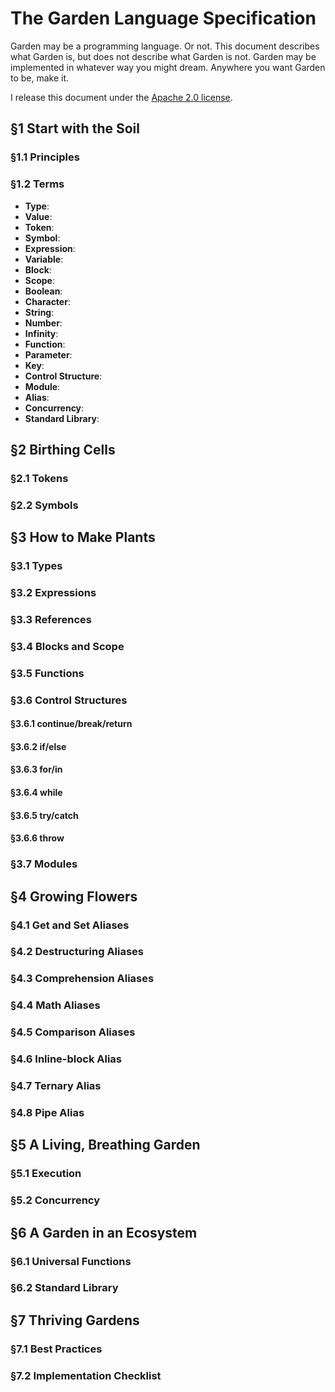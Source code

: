 The Garden Language Specification
=================================

Garden may be a programming language. Or not. This document describes what Garden is, but does not describe what Garden is not. Garden may be implemented in whatever way you might dream. Anywhere you want Garden to be, make it.

I release this document under the [Apache 2.0 license](http://www.apache.org/licenses/LICENSE-2.0).

§1 Start with the Soil
----------------------

### §1.1 Principles

### §1.2 Terms

- **Type**:
- **Value**:
- **Token**:
- **Symbol**:
- **Expression**:
- **Variable**:
- **Block**:
- **Scope**:
- **Boolean**:
- **Character**:
- **String**:
- **Number**:
- **Infinity**:
- **Function**:
- **Parameter**:
- **Key**:
- **Control Structure**:
- **Module**:
- **Alias**:
- **Concurrency**:
- **Standard Library**:

§2 Birthing Cells
-----------------

### §2.1 Tokens

### §2.2 Symbols

§3 How to Make Plants
---------------------

### §3.1 Types

### §3.2 Expressions

### §3.3 References

### §3.4 Blocks and Scope

### §3.5 Functions

### §3.6 Control Structures

#### §3.6.1 continue/break/return

#### §3.6.2 if/else

#### §3.6.3 for/in

#### §3.6.4 while

#### §3.6.5 try/catch

#### §3.6.6 throw

### §3.7 Modules

§4 Growing Flowers
------------------

### §4.1 Get and Set Aliases

### §4.2 Destructuring Aliases

### §4.3 Comprehension Aliases

### §4.4 Math Aliases

### §4.5 Comparison Aliases

### §4.6 Inline-block Alias

### §4.7 Ternary Alias

### §4.8 Pipe Alias

§5 A Living, Breathing Garden
-----------------------------

### §5.1 Execution

### §5.2 Concurrency

§6 A Garden in an Ecosystem
---------------------------

### §6.1 Universal Functions

### §6.2 Standard Library

§7 Thriving Gardens
-------------------

### §7.1 Best Practices

### §7.2 Implementation Checklist
